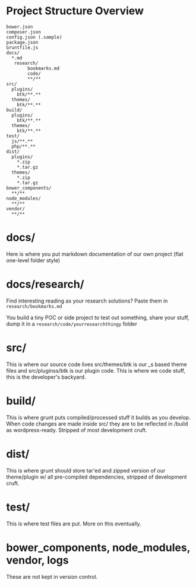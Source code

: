 # Project Structure Overview


    bower.json
    composer.json
    config.json (.sample)
    package.json
    Gruntfile.js
    docs/
      *.md 
       research/
            bookmarks.md
            code/
            **/**
    src/
      plugins/
        btk/**.**
      themes/
        btk/**.**
    build/
      plugins/
        btk/**.**
      themes/
        btk/**.**
    test/
      js/**.**
      php/**.**
    dist/
      plugins/
        *.zip
        *.tar.gz
      themes/
        *.zip
        *.tar.gz
    bower_components/
      **/**
    node_modules/
      **/**
    vendor/
      **/**

# docs/
  
Here is where you put markdown documentation of our own project (flat one-level folder style)

# docs/research/

Find interesting reading as your research solutions? Paste them in `research/bookmarks.md`

You build a tiny POC or side project to test out something, share your stuff, dump it in a `research/code/yourresearchthingy` folder
  
# src/

This is where our source code lives src/themes/btk is our _s based theme files and src/pluginss/btk is our plugin code. This is where we code stuff, this is the developer's backyard.

# build/

This is where grunt puts compiled/processed stuff it builds as you develop. When code changes are made inside src/ they are to be reflected in /build as wordpress-ready. Stripped of most development cruft.

# dist/

This is where grunt should store tar'ed and zipped version of our theme/plugin w/ all pre-compiled dependencies, stripped of development cruft.
 
# test/

This is where test files are put. More on this eventually.

# bower_components, node_modules, vendor, logs

These are not kept in version control.
